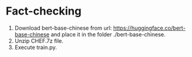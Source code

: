 # Fact-checking
1. Download bert-base-chinese from url: https://huggingface.co/bert-base-chinese and place it in the folder ./bert-base-chinese.
2. Unzip CHEF.7z file.
3. Execute train.py.
